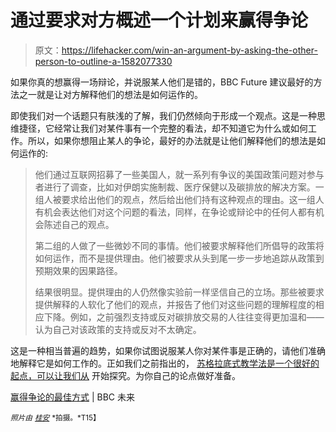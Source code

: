 # 通过要求对方概述一个计划来赢得争论

> 原文：<https://lifehacker.com/win-an-argument-by-asking-the-other-person-to-outline-a-1582077330>

如果你真的想赢得一场辩论，并说服某人他们是错的，BBC Future 建议最好的方法之一就是让对方解释他们的想法是如何运作的。



即使我们对一个话题只有肤浅的了解，我们仍然倾向于形成一个观点。这是一种思维捷径，它经常让我们对某件事有一个完整的看法，却不知道它为什么或如何工作。所以，如果你想阻止某人的争论，最好的办法就是让他们解释他们的想法是如何运作的:

> 他们通过互联网招募了一些美国人，就一系列有争议的美国政策问题对参与者进行了调查，比如对伊朗实施制裁、医疗保健以及碳排放的解决方案。一组人被要求给出他们的观点，然后给出他们持有这种观点的理由。这一组人有机会表达他们对这个问题的看法，同样，在争论或辩论中的任何人都有机会陈述自己的观点。
> 
> 第二组的人做了一些微妙不同的事情。他们被要求解释他们所倡导的政策将如何运作，而不是提供理由。他们被要求从头到尾一步一步地追踪从政策到预期效果的因果路径。
> 
> 结果很明显。提供理由的人仍然像实验前一样坚信自己的立场。那些被要求提供解释的人软化了他们的观点，并报告了他们对这些问题的理解程度的相应下降。例如，之前强烈支持或反对碳排放交易的人往往变得更加温和——认为自己对该政策的支持或反对不太确定。

这是一种相当普遍的趋势，如果你试图说服某人你对某件事是正确的，请他们准确地解释它是如何工作的。正如我们之前指出的， [苏格拉底式教学法是一个很好的起点，可以让我们从](https://lifehacker.com/use-the-socratic-method-to-easily-win-arguments-5976891) 开始探究。为你自己的论点做好准备。

[赢得争论的最佳方式](http://www.bbc.com/future/story/20140521-the-best-way-to-win-an-argument) | BBC 未来

<small>*照片由*</small> [<small>*桂安*</small>](https://www.flickr.com/photos/instantvantage/8691742996/in/photolist-axqg2k-diDRts-mzW7Dk-ef4snS-6DkyRt-2Z4hWP-71SW98-4Z9gz9-7zwZdZ-5phxEg-51cYnA-pvJTm-5svmbo-4V3hUX-rPdMa-8ZEKqd-eEz84-V6a5W-4RZqeC-7uGaTS-9D1t9F-bCFHb-2Z8Lej-dPqiMv-75UgNZ-bruPMi-6PNgF2-jK3kFS-9ooxFt-58ySX2-owu3P-aPZB9r-dqfkB5-4mPxGf-9FcY14-3hQA1H-9ooymz-9orABC-K4Pvb-9orEB3-9orGQ7-9orGLE-9ooDA8-9orEuw-9ooA86-9orAx7-9ooxZ6-9orAnS-9orAhG-fNfHNg) <small>*拍摄。*T15】</small>